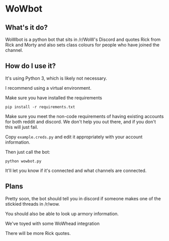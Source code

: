 # WoWbot

## What's it do?

WoWbot is a python bot that sits in /r/WoW's Discord and quotes Rick from Rick
and Morty and also sets class colours for people who have joined the channel.

## How do I use it?

It's using Python 3, which is likely not necessary.

I recommend using a virtual environment.

Make sure you have installed the requirements

    pip install -r requirements.txt

Make sure you meet the non-code requirements of having existing accounts for
both reddit and discord. We don't help you out there, and if you don't this
will just fail. 

Copy `example.creds.py` and edit it appropriately with your account 
information.

Then just call the bot:

    python wowbot.py

It'll let you know if it's connected and what channels are connected.

## Plans

Pretty soon, the bot should tell you in discord if someone makes one of the 
stickied threads in /r/wow.

You should also be able to look up armory information.

We've toyed with some WoWhead integration

There will be more Rick quotes.
